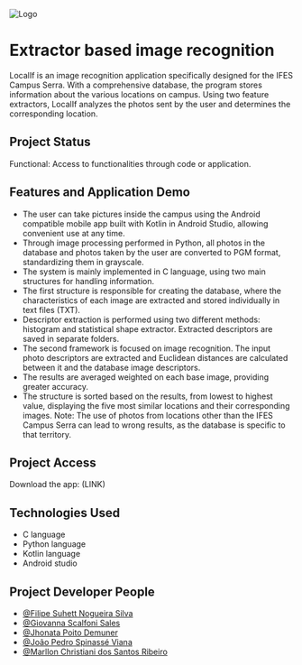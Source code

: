 ![Logo](https://cdn.discordapp.com/attachments/969635641170219099/1122691804790276207/image.png)

# Extractor based image recognition

LocalIf ​​is an image recognition application specifically designed for the IFES Campus Serra. With a comprehensive database, the program stores information about the various locations on campus. Using two feature extractors, LocalIf ​​analyzes the photos sent by the user and determines the corresponding location.

## Project Status

Functional: Access to functionalities through code or application.

## Features and Application Demo

- The user can take pictures inside the campus using the Android compatible mobile app built with Kotlin in Android Studio, allowing convenient use at any time.
- Through image processing performed in Python, all photos in the database and photos taken by the user are converted to PGM format, standardizing them in grayscale.
- The system is mainly implemented in C language, using two main structures for handling information.
- The first structure is responsible for creating the database, where the characteristics of each image are extracted and stored individually in text files (TXT).
- Descriptor extraction is performed using two different methods: histogram and statistical shape extractor. Extracted descriptors are saved in separate folders.
- The second framework is focused on image recognition. The input photo descriptors are extracted and Euclidean distances are calculated between it and the database image descriptors.
- The results are averaged weighted on each base image, providing greater accuracy.
- The structure is sorted based on the results, from lowest to highest value, displaying the five most similar locations and their corresponding images.
  Note: The use of photos from locations other than the IFES Campus Serra can lead to wrong results, as the database is specific to that territory.

## Project Access

Download the app: (LINK)

## Technologies Used

- C language
- Python language
- Kotlin language
- Android studio

## Project Developer People

- [@Filipe Suhett Nogueira Silva](https://github.com/filipesuhett)
- [@Giovanna Scalfoni Sales](#)
- [@Jhonata Poito Demuner](https://github.com/jhonataplt)
- [@João Pedro Spinassé Viana](https://github.com/JP-76)
- [@Marllon Christiani dos Santos Ribeiro](https://github.com/Toiste)

